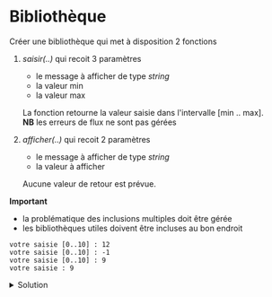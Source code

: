# Bibliothèque

Créer une bibliothèque qui met à disposition 2 fonctions

1. *saisir(..)* qui recoit 3 paramètres
	- le message à afficher de type *string*
	- la valeur min
	- la valeur max
	
	La fonction retourne la valeur saisie dans l'intervalle [min .. max].
	<br>**NB** les erreurs de flux ne sont pas gérées

2. *afficher(..)* qui recoit 2 paramètres
	- le message à afficher de type *string*
	- la valeur à afficher

	Aucune valeur de retour est prévue.

**Important**

- la problématique des inclusions multiples doit être gérée
- les bibliothèques utiles doivent être incluses au bon endroit

~~~
votre saisie [0..10] : 12
votre saisie [0..10] : -1
votre saisie [0..10] : 9
votre saisie : 9
~~~

<details>
<summary>Solution</summary>

~~~cpp

// Programme principal
#include "annexe.hpp"

int main() {
   int i = saisir("votre saisie", 0, 10);
   afficher("votre saisie", i);
}

~~~

~~~cpp

// annexe.hpp
#ifndef ANNEXE_HPP
#define ANNEXE_HPP

#include <string>

int saisir(const std::string& msg,
           int min, int max);

void afficher(const std::string& msg,
              int valeur);

#endif //ANNEXE_HPP

~~~

~~~cpp

// annexe.cpp 
#include "annexe.hpp"
#include <iostream>

int saisir(const std::string& msg,
           int min, int max) {

   int saisie;
   do {
      std::cout << msg << " [" << min << ".." << max << "] : ";
      std::cin >> saisie;
   } while (saisie < min or saisie > max);
   return saisie;

}

void afficher(const std::string& msg,
              int valeur) {
   std::cout << msg << " : " << valeur;
}

~~~

</details>
